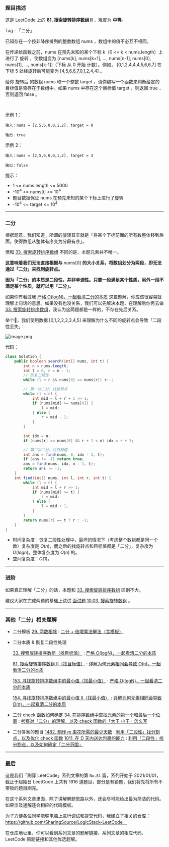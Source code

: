 ### 题目描述

这是 LeetCode 上的 **[81. 搜索旋转排序数组 II](https://leetcode-cn.com/problems/search-in-rotated-sorted-array-ii/solution/gong-shui-san-xie-xiang-jie-wei-he-yuan-xtam4/)** ，难度为 **中等**。

Tag : 「二分」



已知存在一个按非降序排列的整数数组 nums ，数组中的值不必互不相同。

在传递给函数之前，nums 在预先未知的某个下标 k（0 <= k < nums.length）上进行了 旋转 ，使数组变为 [nums[k], nums[k+1], ..., nums[n-1], nums[0], nums[1], ..., nums[k-1]]（下标 从 0 开始 计数）。例如， [0,1,2,4,4,4,5,6,6,7] 在下标 5 处经旋转后可能变为 [4,5,6,6,7,0,1,2,4,4] 。

给你 旋转后 的数组 nums 和一个整数 target ，请你编写一个函数来判断给定的目标值是否存在于数组中。如果 nums 中存在这个目标值 target ，则返回 true ，否则返回 false 。

 

示例 1：
```
输入：nums = [2,5,6,0,0,1,2], target = 0

输出：true
```
示例 2：
```
输入：nums = [2,5,6,0,0,1,2], target = 3

输出：false
```

提示：
* 1 <= nums.length <= 5000
* -$10^4$ <= nums[i] <= $10^4$
* 题目数据保证 nums 在预先未知的某个下标上进行了旋转
* -$10^4$ <= target <= $10^4$

---

### 二分

根据题意，我们知道，所谓的旋转其实就是「将某个下标前面的所有数整体移到后面，使得数组从整体有序变为分段有序」。

但和 [33. 搜索旋转排序数组](https://leetcode-cn.com/problems/search-in-rotated-sorted-array/solution/sou-suo-xuan-zhuan-pai-xu-shu-zu-by-leetcode-solut/) 不同的是，本题元素并不唯一。

**这意味着我们无法直接根据与** $nums[0]$ **的大小关系，将数组划分为两段，即无法通过「二分」来找到旋转点。**

**因为「二分」的本质是二段性，并非单调性。只要一段满足某个性质，另外一段不满足某个性质，就可以用「二分」。**

如果你有看过我 [严格 O(logN)，一起看清二分的本质](https://leetcode-cn.com/problems/search-in-rotated-sorted-array/solution/shua-chuan-lc-yan-ge-ologn100yi-qi-kan-q-xifo/) 这篇题解，你应该很容易就理解上句话的意思。如果没有也没关系，我们可以先解决本题，在理解后你再去做 [33. 搜索旋转排序数组](https://leetcode-cn.com/problems/search-in-rotated-sorted-array/solution/sou-suo-xuan-zhuan-pai-xu-shu-zu-by-leetcode-solut/)，我认为这两题都是一样的，不存在先后关系。

举个🌰，我们使用数据 [0,1,2,2,2,3,4,5] 来理解为什么不同的旋转点会导致「二段性丢失」：

![image.png](https://pic.leetcode-cn.com/1617852745-LoBNPK-image.png)

代码：
```java []
class Solution {
    public boolean search(int[] nums, int t) {
        int n = nums.length;
        int l = 0, r = n - 1;
        // 恢复二段性
        while (l < r && nums[0] == nums[r]) r--;

        // 第一次二分，找旋转点
        while (l < r) {
            int mid = l + r + 1 >> 1;
            if (nums[mid] >= nums[0]) {
                l = mid;
            } else {
                r = mid - 1;
            }
        }
        
        int idx = n;
        if (nums[r] >= nums[0] && r + 1 < n) idx = r + 1;

        // 第二次二分，找目标值
        int ans = find(nums, 0, idx - 1, t);
        if (ans != -1) return true;
        ans = find(nums, idx, n - 1, t);
        return ans != -1;
    }
    int find(int[] nums, int l, int r, int t) {
        while (l < r) {
            int mid = l + r >> 1;
            if (nums[mid] >= t) {
                r = mid;
            } else {
                l = mid + 1;
            }
        }
        return nums[r] == t ? r : -1;
    }
}
```
* 时间复杂度：恢复二段性处理中，最坏的情况下（考虑整个数组都是同一个数）复杂度是 $O(n)$，而之后的找旋转点和目标值都是「二分」，复杂度为 $O(log{n})$。整体复杂度为 $O(n)$ 的。
* 空间复杂度：$O(1)$。

***

### 进阶

如果真正理解「二分」的话，本题和 [33. 搜索旋转排序数组](https://leetcode-cn.com/problems/search-in-rotated-sorted-array/solution/sou-suo-xuan-zhuan-pai-xu-shu-zu-by-leetcode-solut/) 区别不大。

建议大家在完成两题的基础上试试 [面试题 10.03. 搜索旋转数组](https://leetcode-cn.com/problems/search-rotate-array-lcci/) 。

***

### 其他「二分」相关题解

* 二分模板
    [29. 两数相除](https://leetcode-cn.com/problems/divide-two-integers/) : [二分 + 倍增乘法解法（含模板）](https://leetcode-cn.com/problems/divide-two-integers/solution/shua-chuan-lc-er-fen-bei-zeng-cheng-fa-j-m73b/)

* 二分本质 & 恢复二段性处理

    [33. 搜索旋转排序数组（找目标值）](https://leetcode-cn.com/problems/search-in-rotated-sorted-array/) : [严格 O(logN)，一起看清二分的本质](https://leetcode-cn.com/problems/search-in-rotated-sorted-array/solution/shua-chuan-lc-yan-ge-ologn100yi-qi-kan-q-xifo/)

    [81. 搜索旋转排序数组 II（找目标值）](https://leetcode-cn.com/problems/search-in-rotated-sorted-array-ii/) : [详解为何元素相同会导致 O(n)，一起看清二分的本质](https://leetcode-cn.com/problems/search-in-rotated-sorted-array-ii/solution/gong-shui-san-xie-xiang-jie-wei-he-yuan-xtam4/)

    [153. 寻找旋转排序数组中的最小值（找最小值）](https://leetcode-cn.com/problems/find-minimum-in-rotated-sorted-array/) : [严格 O(logN)，一起看清二分的本质](https://leetcode-cn.com/problems/find-minimum-in-rotated-sorted-array/solution/gong-shui-san-xie-yan-ge-olognyi-qi-kan-6d969/)

    [154. 寻找旋转排序数组中的最小值 II（找最小值）](https://leetcode-cn.com/problems/find-minimum-in-rotated-sorted-array-ii/) : [详解为何元素相同会导致 O(n)，一起看清二分的本质](https://leetcode-cn.com/problems/find-minimum-in-rotated-sorted-array-ii/solution/gong-shui-san-xie-xiang-jie-wei-he-yuan-7xbty/)

* 二分 check 函数如何确定
    [34. 在排序数组中查找元素的第一个和最后一个位置](https://leetcode-cn.com/problems/find-first-and-last-position-of-element-in-sorted-array/) : [考察对「二分」的理解，以及 check 函数的「大于 小于」怎么写](https://leetcode-cn.com/problems/find-first-and-last-position-of-element-in-sorted-array/solution/gong-shui-san-xie-kao-cha-dui-er-fen-de-86bk0/)

* 二分答案的题目
    [1482. 制作 m 束花所需的最少天数](https://leetcode-cn.com/problems/minimum-number-of-days-to-make-m-bouquets/) : [利用「二段性」找分割点，以及优化 check 函数](https://leetcode-cn.com/problems/minimum-number-of-days-to-make-m-bouquets/solution/gong-shui-san-xie-li-yong-er-duan-xing-z-ysv4/)
    [1011. 在 D 天内送达包裹的能力](https://leetcode-cn.com/problems/capacity-to-ship-packages-within-d-days/) : [利用「二段性」找分割点，以及如何确定「二分范围」](https://leetcode-cn.com/problems/capacity-to-ship-packages-within-d-days/solution/gong-shui-san-xie-li-yong-er-duan-xing-z-95zj/)

---

### 最后

这是我们「刷穿 LeetCode」系列文章的第 `No.81` 篇，系列开始于 2021/01/01，截止于起始日 LeetCode 上共有 1916 道题目，部分是有锁题，我们将先将所有不带锁的题目刷完。

在这个系列文章里面，除了讲解解题思路以外，还会尽可能给出最为简洁的代码。如果涉及通解还会相应的代码模板。

为了方便各位同学能够电脑上进行调试和提交代码，我建立了相关的仓库：https://github.com/SharingSource/LogicStack-LeetCode。

在仓库地址里，你可以看到系列文章的题解链接、系列文章的相应代码、LeetCode 原题链接和其他优选题解。

